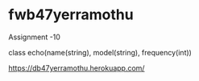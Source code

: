 # fwb47yerramothu

Assignment -10 

class echo(name(string), model(string), frequency(int))

https://db47yerramothu.herokuapp.com/